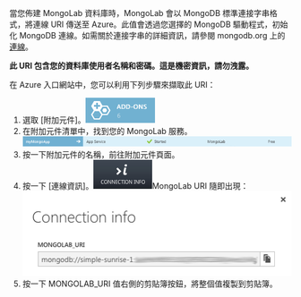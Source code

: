 當您佈建 MongoLab 資料庫時，MongoLab 會以 MongoDB 標準連接字串格式，將連線 URI 傳送至 Azure。此值會透過您選擇的 MongoDB 驅動程式，初始化 MongoDB 連線。如需關於連接字串的詳細資訊，請參閱 mongodb.org 上的[連線](http://www.mongodb.org/display/DOCS/Connections)。

**此 URI 包含您的資料庫使用者名稱和密碼。這是機密資訊，請勿洩露。**

在 Azure 入口網站中，您可以利用下列步驟來擷取此 URI：

1. 選取 [附加元件]。![AddonsButton][button-addons]
1. 在附加元件清單中，找到您的 MongoLab 服務。![MongolabEntry][entry-mongolabaddon]
1. 按一下附加元件的名稱，前往附加元件頁面。
1. 按一下 [連線資訊]。![ConnectionInfoButton][button-connectioninfo]MongoLab URI 隨即出現：![ConnectionInfoScreen][screen-connectioninfo]  
1.  按一下 MONGOLAB_URI 值右側的剪貼簿按鈕，將整個值複製到剪貼簿。

[entry-mongolabaddon]: ./media/howto-get-connectioninfo-mongolab/entry-mongolabaddon.png
[button-connectioninfo]: ./media/howto-get-connectioninfo-mongolab/button-connectioninfo.png
[screen-connectioninfo]: ./media/howto-get-connectioninfo-mongolab/dialog-mongolab_connectioninfo.png
[button-addons]: ./media/howto-get-connectioninfo-mongolab/button-addons.png

<!---HONumber=July15_HO2-->